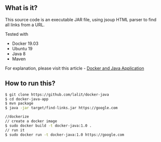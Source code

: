 ## What is it?
This source code is an executable JAR file, using jsoup HTML parser to find all links from a URL. 
 
Tested with
* Docker 19.03
* Ubuntu 19
* Java 8
* Maven

For explanation, please visit this article - [Docker and Java Application](https://lalit.com/docker/docker-and-java-application-examples/)

## How to run this?
```bash
$ git clone https://github.com/lalit/docker-java
$ cd docker-java-app
$ mvn package
$ java -jar target/find-links.jar https://google.com

//dockerize
// create a docker image
$ sudo docker build -t docker-java:1.0 .
// run it
$ sudo docker run -t docker-java:1.0 https://google.com
```